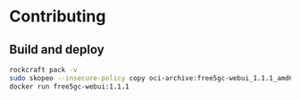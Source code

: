 # Contributing

## Build and deploy

```bash
rockcraft pack -v
sudo skopeo --insecure-policy copy oci-archive:free5gc-webui_1.1.1_amd64.rock docker-daemon:free5gc-webui:1.1.1
docker run free5gc-webui:1.1.1
```

